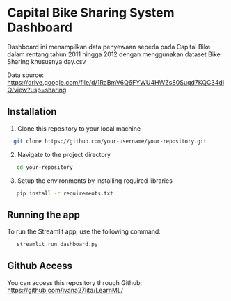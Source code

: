 # Capital Bike Sharing System Dashboard
Dashboard ini menampilkan data penyewaan sepeda pada Capital Bike dalam rentang tahun 2011 hingga 2012 dengan menggunakan dataset Bike Sharing khususnya day.csv

Data source: https://drive.google.com/file/d/1RaBmV6Q6FYWU4HWZs80Suqd7KQC34diQ/view?usp=sharing

## Installation
1. Clone this repository to your local machine
 ```bash
   git clone https://github.com/your-username/your-repository.git
 ```

2. Navigate to the project directory
 ```bash
    cd your-repository
 ```
3. Setup the environments by installing required libraries
 ```bash
    pip install -r requirements.txt
 ```

## Running the app
To run the Streamlit app, use the following command:
 ```bash
    streamlit run dashboard.py
 ```

## Github Access
You can access this repository through Github: https://github.com/ivana27lita/LearnML/
    
